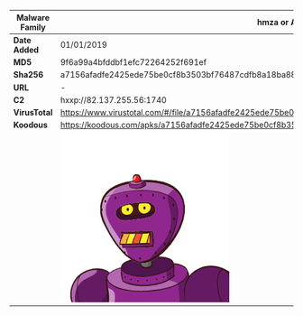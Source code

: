 | Malware Family | hmza or APT-C-27                                             |
| -------------- | ------------------------------------------------------------ |
| **Date Added** | 01/01/2019                                                   |
| **MD5**        | 9f6a99a4bfddbf1efc72264252f691ef                             |
| **Sha256**     | a7156afadfe2425ede75be0cf8b3503bf76487cdfb8a18ba886be12c27403685 |
| **URL**        | -                                                            |
| **C2**         | hxxp://82.137.255.56:1740                                    |
| **VirusTotal** | https://www.virustotal.com/#/file/a7156afadfe2425ede75be0cf8b3503bf76487cdfb8a18ba886be12c27403685/detection |
| **Koodous**    | https://koodous.com/apks/a7156afadfe2425ede75be0cf8b3503bf76487cdfb8a18ba886be12c27403685 |
|                | ![](../assets/a7156afadfe2425ede75be0cf8b3503bf76487cdfb8a18ba886be12c27403685.png) |